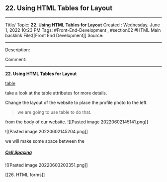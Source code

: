 ## 22. Using HTML Tables for Layout

---

Title/ Topic: __22. Using HTML Tables for Layout__
Created : Wednesday, June 1, 2022 10:23 PM
Tags: #Front-End-Development , #section02  #HTML 
Main backlink File:[[Front End Development]]
Source: 

---
Description: 

Comment: 

---

__22. Using HTML Tables for Layout__


[table](https://developer.mozilla.org/en-US/docs/Web/HTML/Element/table#try_it)

take a look at the table attributes for more details.

Change the layout of the website to place the profile photo to the left. 
> we are going to use table to do that. 

from the body of our website.
![[Pasted image 20220602145141.png]]

![[Pasted image 20220602145204.png]]

we will make some space between the 

##### [Cell Spacing](https://developer.mozilla.org/en-US/docs/Web/HTML/Element/table)

![[Pasted image 20220603203351.png]]



[[26. HTML forms]]
